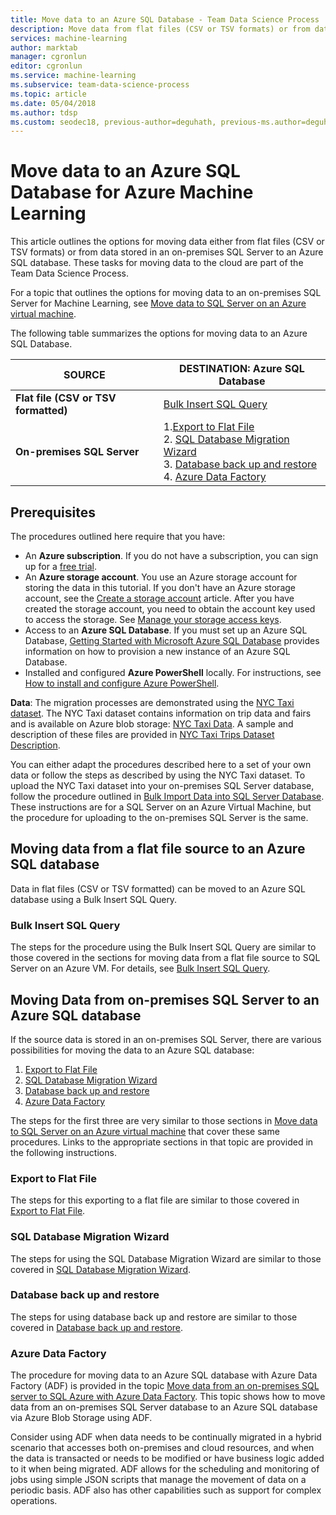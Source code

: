 ```yaml
---
title: Move data to an Azure SQL Database - Team Data Science Process
description: Move data from flat files (CSV or TSV formats) or from data stored in an on-premises SQL Server to an Azure SQL database.
services: machine-learning
author: marktab
manager: cgronlun
editor: cgronlun
ms.service: machine-learning
ms.subservice: team-data-science-process
ms.topic: article
ms.date: 05/04/2018
ms.author: tdsp
ms.custom: seodec18, previous-author=deguhath, previous-ms.author=deguhath
---
```

# Move data to an Azure SQL Database for Azure Machine Learning

This article outlines the options for moving data either from flat files (CSV or TSV formats) or from data stored in an on-premises SQL Server to an Azure SQL database. These tasks for moving data to the cloud are part of the Team Data Science Process.

For a topic that outlines the options for moving data to an on-premises SQL Server for Machine Learning, see [Move data to SQL Server on an Azure virtual machine](move-sql-server-virtual-machine.md).

The following table summarizes the options for moving data to an Azure SQL Database.

| <b>SOURCE</b> | <b>DESTINATION: Azure SQL Database</b> |
| --- | --- |
| <b>Flat file (CSV or TSV formatted)</b> |[Bulk Insert SQL Query](#bulk-insert-sql-query) |
| <b>On-premises SQL Server</b> |1.[Export to Flat File](#export-flat-file)<br> 2. [SQL Database Migration Wizard](#insert-tables-bcp)<br> 3. [Database back up and restore](#db-migration)<br> 4. [Azure Data Factory](#adf) |

## <a name="prereqs"></a>Prerequisites
The procedures outlined here require that you have:

* An **Azure subscription**. If you do not have a subscription, you can sign up for a [free trial](https://azure.microsoft.com/pricing/free-trial/).
* An **Azure storage account**. You use an Azure storage account for storing the data in this tutorial. If you don't have an Azure storage account, see the [Create a storage account](../../storage/common/storage-quickstart-create-account.md) article. After you have created the storage account, you need to obtain the account key used to access the storage. See [Manage your storage access keys](../../storage/common/storage-account-manage.md#access-keys).
* Access to an **Azure SQL Database**. If you must set up an Azure SQL Database, [Getting Started with Microsoft Azure SQL Database](../../sql-database/sql-database-get-started.md) provides information on how to provision a new instance of an Azure SQL Database.
* Installed and configured **Azure PowerShell** locally. For instructions, see [How to install and configure Azure PowerShell](/powershell/azure/overview).

**Data**: The migration processes are demonstrated using the [NYC Taxi dataset](http://chriswhong.com/open-data/foil_nyc_taxi/). The NYC Taxi dataset contains information on trip data and fairs and is available on Azure blob storage: [NYC Taxi Data](http://www.andresmh.com/nyctaxitrips/). A sample and description of these files are provided in [NYC Taxi Trips Dataset Description](sql-walkthrough.md#dataset).

You can either adapt the procedures described here to a set of your own data or follow the steps as described by using the NYC Taxi dataset. To upload the NYC Taxi dataset into your on-premises SQL Server database, follow the procedure outlined in [Bulk Import Data into SQL Server Database](sql-walkthrough.md#dbload). These instructions are for a SQL Server on an Azure Virtual Machine, but the procedure for uploading to the on-premises SQL Server is the same.

## <a name="file-to-azure-sql-database"></a> Moving data from a flat file source to an Azure SQL database
Data in flat files (CSV or TSV formatted) can be moved to an Azure SQL database using a Bulk Insert SQL Query.

### <a name="bulk-insert-sql-query"></a> Bulk Insert SQL Query
The steps for the procedure using the Bulk Insert SQL Query are similar to those covered in the sections for moving data from a flat file source to SQL Server on an Azure VM. For details, see [Bulk Insert SQL Query](move-sql-server-virtual-machine.md#insert-tables-bulkquery).

## <a name="sql-on-prem-to-sazure-sql-database"></a> Moving Data from on-premises SQL Server to an Azure SQL database
If the source data is stored in an on-premises SQL Server, there are various possibilities for moving the data to an Azure SQL database:

1. [Export to Flat File](#export-flat-file)
2. [SQL Database Migration Wizard](#insert-tables-bcp)
3. [Database back up and restore](#db-migration)
4. [Azure Data Factory](#adf)

The steps for the first three are very similar to those sections in [Move data to SQL Server on an Azure virtual machine](move-sql-server-virtual-machine.md) that cover these same procedures. Links to the appropriate sections in that topic are provided in the following instructions.

### <a name="export-flat-file"></a>Export to Flat File
The steps for this exporting to a flat file are similar to those covered in [Export to Flat File](move-sql-server-virtual-machine.md#export-flat-file).

### <a name="insert-tables-bcp"></a>SQL Database Migration Wizard
The steps for using the SQL Database Migration Wizard are similar to those covered in [SQL Database Migration Wizard](move-sql-server-virtual-machine.md#sql-migration).

### <a name="db-migration"></a>Database back up and restore
The steps for using database back up and restore are similar to those covered in [Database back up and restore](move-sql-server-virtual-machine.md#sql-backup).

### <a name="adf"></a>Azure Data Factory
The procedure for moving data to an Azure SQL database with Azure Data Factory (ADF) is provided in the topic [Move data from an on-premises SQL server to SQL Azure with Azure Data Factory](move-sql-azure-adf.md). This topic shows how to move data from an on-premises SQL Server database to an Azure SQL database via Azure Blob Storage using ADF.

Consider using ADF when data needs to be continually migrated in a hybrid scenario that accesses both on-premises and cloud resources, and when the data is transacted or needs to be modified or have business logic added to it when being migrated. ADF allows for the scheduling and monitoring of jobs using simple JSON scripts that manage the movement of data on a periodic basis. ADF also has other capabilities such as support for complex operations.
